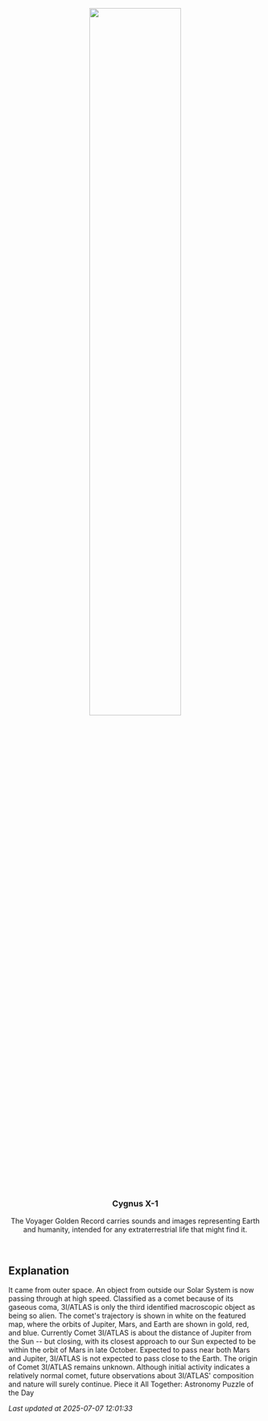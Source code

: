 <p align='center'>
    <img src='https://apod.nasa.gov/apod/image/2507/Interstellar3I_nasa_1080.jpg' width='60%' />
    <h3 align="center">Cygnus X-1</h3>
    <p align="center">The Voyager Golden Record carries sounds and images representing Earth and humanity, intended for any extraterrestrial life that might find it.</p>
</p>
<br/>

Explanation
--
It came from outer space.  An object from outside our Solar System is now passing through at high speed. Classified as a comet because of its gaseous coma, 3I/ATLAS is only the third identified macroscopic object as being so alien. The comet's trajectory is shown in white on the featured map, where the orbits of Jupiter, Mars, and Earth are shown in gold, red, and blue. Currently Comet 3I/ATLAS is about the distance of Jupiter from the Sun -- but closing, with its closest approach to our Sun expected to be within the orbit of Mars in late October. Expected to pass near both Mars and Jupiter, 3I/ATLAS is not expected to pass close to the Earth.  The origin of Comet 3I/ATLAS remains unknown. Although initial activity indicates a relatively normal comet, future observations about 3I/ATLAS' composition and nature will surely continue.   Piece it All Together: Astronomy Puzzle of the Day


*Last updated at 2025-07-07 12:01:33*
